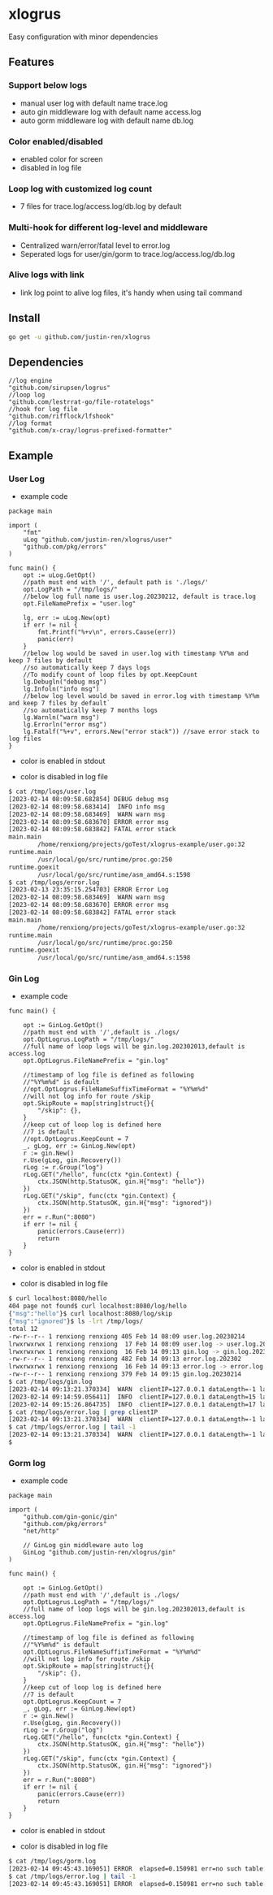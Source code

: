 # xlogrus
Easy configuration with minor dependencies

## Features
### Support below logs
- manual user log with default name trace.log
- auto gin middleware log with default name access.log
- auto gorm middleware log with default name db.log

### Color enabled/disabled
- enabled color for screen
- disabled in log file

### Loop log with customized log count
- 7 files for trace.log/access.log/db.log by default

### Multi-hook for different log-level and middleware
- Centralized warn/error/fatal level to error.log 
- Seperated logs for user/gin/gorm to trace.log/access.log/db.log

### Alive logs with link
- link log point to alive log files, it's handy when using tail command

## Install
```bash
go get -u github.com/justin-ren/xlogrus
```


## Dependencies
```
//log engine
"github.com/sirupsen/logrus"
//loop log
"github.com/lestrrat-go/file-rotatelogs"
//hook for log file
"github.com/rifflock/lfshook"
//log format
"github.com/x-cray/logrus-prefixed-formatter"
```
## Example
### User Log
- example code
```golang
package main

import (
	"fmt"
	uLog "github.com/justin-ren/xlogrus/user"
	"github.com/pkg/errors"
)

func main() {
	opt := uLog.GetOpt()
	//path must end with '/', default path is './logs/'
	opt.LogPath = "/tmp/logs/"
	//below log full name is user.log.20230212, default is trace.log
	opt.FileNamePrefix = "user.log"

	lg, err := uLog.New(opt)
	if err != nil {
		fmt.Printf("%+v\n", errors.Cause(err))
		panic(err)
	}
	//below log would be saved in user.log with timestamp %Y%m and keep 7 files by default
	//so automatically keep 7 days logs
	//To modify count of loop files by opt.KeepCount 
	lg.Debugln("debug msg")
	lg.Infoln("info msg")
	//below log level would be saved in error.log with timestamp %Y%m and keep 7 files by default`
	//so automatically keep 7 months logs
	lg.Warnln("warn msg")
	lg.Errorln("error msg")
	lg.Fatalf("%+v", errors.New("error stack")) //save error stack to log files
}
```
- color is enabled in stdout

- color is disabled in log file
```bash
$ cat /tmp/logs/user.log
[2023-02-14 08:09:58.682854] DEBUG debug msg
[2023-02-14 08:09:58.683414]  INFO info msg
[2023-02-14 08:09:58.683469]  WARN warn msg
[2023-02-14 08:09:58.683670] ERROR error msg
[2023-02-14 08:09:58.683842] FATAL error stack
main.main
        /home/renxiong/projects/goTest/xlogrus-example/user.go:32
runtime.main
        /usr/local/go/src/runtime/proc.go:250
runtime.goexit
        /usr/local/go/src/runtime/asm_amd64.s:1598
$ cat /tmp/logs/error.log
[2023-02-13 23:35:15.254703] ERROR Error Log
[2023-02-14 08:09:58.683469]  WARN warn msg
[2023-02-14 08:09:58.683670] ERROR error msg
[2023-02-14 08:09:58.683842] FATAL error stack
main.main
        /home/renxiong/projects/goTest/xlogrus-example/user.go:32
runtime.main
        /usr/local/go/src/runtime/proc.go:250
runtime.goexit
        /usr/local/go/src/runtime/asm_amd64.s:1598
```


### Gin Log

- example code
```golang
func main() {

	opt := GinLog.GetOpt()
	//path must end with '/',default is ./logs/
	opt.OptLogrus.LogPath = "/tmp/logs/"
	//full name of loop logs will be gin.log.202302013,default is access.log
	opt.OptLogrus.FileNamePrefix = "gin.log"

	//timestamp of log file is defined as following
	//"%Y%m%d" is default
	//opt.OptLogrus.FileNameSuffixTimeFormat = "%Y%m%d"
	//will not log info for route /skip
	opt.SkipRoute = map[string]struct{}{
		"/skip": {},
	}
	//keep cut of loop log is defined here
	//7 is default
	//opt.OptLogrus.KeepCount = 7
	_, gLog, err := GinLog.New(opt)
	r := gin.New()
	r.Use(gLog, gin.Recovery())
	rLog := r.Group("log")
	rLog.GET("/hello", func(ctx *gin.Context) {
		ctx.JSON(http.StatusOK, gin.H{"msg": "hello"})
	})
	rLog.GET("/skip", func(ctx *gin.Context) {
		ctx.JSON(http.StatusOK, gin.H{"msg": "ignored"})
	})
	err = r.Run(":8080")
	if err != nil {
		panic(errors.Cause(err))
		return
	}
}
```
- color is enabled in stdout

- color is disabled in log file
```bash
$ curl localhost:8080/hello
404 page not found$ curl localhost:8080/log/hello
{"msg":"hello"}$ curl localhost:8080/log/skip
{"msg":"ignored"}$ ls -lrt /tmp/logs/
total 12
-rw-r--r-- 1 renxiong renxiong 405 Feb 14 08:09 user.log.20230214
lrwxrwxrwx 1 renxiong renxiong  17 Feb 14 08:09 user.log -> user.log.20230214
lrwxrwxrwx 1 renxiong renxiong  16 Feb 14 09:13 gin.log -> gin.log.20230214
-rw-r--r-- 1 renxiong renxiong 482 Feb 14 09:13 error.log.202302
lrwxrwxrwx 1 renxiong renxiong  16 Feb 14 09:13 error.log -> error.log.202302
-rw-r--r-- 1 renxiong renxiong 379 Feb 14 09:15 gin.log.20230214
$ cat /tmp/logs/gin.log
[2023-02-14 09:13:21.370334]  WARN  clientIP=127.0.0.1 dataLength=-1 latency=264ns method=GET path=/hello statusCode=404
[2023-02-14 09:14:59.056411]  INFO  clientIP=127.0.0.1 dataLength=15 latency=1.070547ms method=GET path=/log/hello statusCode=200
[2023-02-14 09:15:26.864735]  INFO  clientIP=127.0.0.1 dataLength=17 latency=32.015µs method=GET path=/log/skip statusCode=200
$ cat /tmp/logs/error.log | grep clientIP
[2023-02-14 09:13:21.370334]  WARN  clientIP=127.0.0.1 dataLength=-1 latency=264ns method=GET path=/hello statusCode=404
$ cat /tmp/logs/error.log | tail -1
[2023-02-14 09:13:21.370334]  WARN  clientIP=127.0.0.1 dataLength=-1 latency=264ns method=GET path=/hello statusCode=404
$ 
```

### Gorm log
- example code
```azure
package main

import (
	"github.com/gin-gonic/gin"
	"github.com/pkg/errors"
	"net/http"

	// GinLog gin middleware auto log
	GinLog "github.com/justin-ren/xlogrus/gin"
)

func main() {

	opt := GinLog.GetOpt()
	//path must end with '/',default is ./logs/
	opt.OptLogrus.LogPath = "/tmp/logs/"
	//full name of loop logs will be gin.log.202302013,default is access.log
	opt.OptLogrus.FileNamePrefix = "gin.log"

	//timestamp of log file is defined as following
	//"%Y%m%d" is default
	opt.OptLogrus.FileNameSuffixTimeFormat = "%Y%m%d"
	//will not log info for route /skip
	opt.SkipRoute = map[string]struct{}{
		"/skip": {},
	}
	//keep cut of loop log is defined here
	//7 is default
	opt.OptLogrus.KeepCount = 7
	_, gLog, err := GinLog.New(opt)
	r := gin.New()
	r.Use(gLog, gin.Recovery())
	rLog := r.Group("log")
	rLog.GET("/hello", func(ctx *gin.Context) {
		ctx.JSON(http.StatusOK, gin.H{"msg": "hello"})
	})
	rLog.GET("/skip", func(ctx *gin.Context) {
		ctx.JSON(http.StatusOK, gin.H{"msg": "ignored"})
	})
	err = r.Run(":8080")
	if err != nil {
		panic(errors.Cause(err))
		return
	}
}
```



- color is enabled in stdout

- color is disabled in log file

```bash
$ cat /tmp/logs/gorm.log
[2023-02-14 09:45:43.169051] ERROR  elapsed=0.150981 err=no such table: not_existing_tables from=/home/renxiong/projects/goTest/xlogrus-example/gorm.go:56 rows=0 sql=INSERT INTO `not_existing_tables` DEFAULT VALUES
$ cat /tmp/logs/error.log | tail -1
[2023-02-14 09:45:43.169051] ERROR  elapsed=0.150981 err=no such table: not_existing_tables from=/home/renxiong/projects/goTest/xlogrus-example/gorm.go:56 rows=0 sql=INSERT INTO `not_existing_tables` DEFAULT VALUES
```